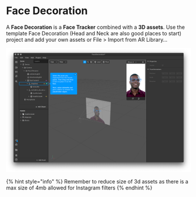 # Face Decoration

A **Face Decoration** is a **Face Tracker** combined with a **3D assets**. Use the template Face Decoration \(Head and Neck are also good places to start\) project and add your own assets or File &gt; Import from AR Library…

![](../.gitbook/assets/spark-face-decoration.png)

{% hint style="info" %}
Remember to reduce size of 3d assets as there is a max size of 4mb allowed for Instagram filters
{% endhint %}

